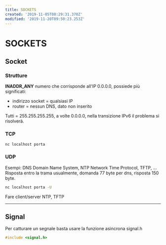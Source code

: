 ```yaml
---
title: SOCKETS
created: '2019-11-05T08:29:31.370Z'
modified: '2019-11-20T09:50:23.253Z'
---
```


# SOCKETS

## Socket

### Strutture

**INADDR_ANY** numero che corrisponde all'IP 0.0.0.0, possiede più significati: 
- indirizzo socket = qualsiasi IP
- router = nessun DNS, dato non inserito

Tutti = 255.255.255.255, a volte 0.0.0.0, nella transizione IPv6 il problema si risolverà.


### TCP



```bash
nc localhost porta
```


### UDP

Esempi: DNS Domain Name System, NTP Network Time Protocol, TFTP, ...  
Risposta entro la trama usualmente, domanda 77 byte per dns, risposta 150 byte.

```bash
nc localhost porta -U
```

Fare client/server NTP, TFTP

---

## Signal

Per catturare un segnale basta usare la funzione asincrona signal.h

```C
#include <signal.h>

```


